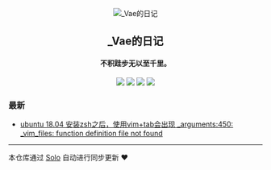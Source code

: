 <p align="center"><img alt="_Vae的日记" src="https://static.b3log.org/images/brand/solo-32.png"></p><h2 align="center">
_Vae的日记
</h2>

<h4 align="center">不积跬步无以至千里。</h4>
<p align="center"><a title="_Vae的日记" target="_blank" href="https://github.com/hcYu168/solo-blog"><img src="https://img.shields.io/github/last-commit/hcYu168/solo-blog.svg?style=flat-square&color=FF9900"></a>
<a title="GitHub repo size in bytes" target="_blank" href="https://github.com/hcYu168/solo-blog"><img src="https://img.shields.io/github/repo-size/hcYu168/solo-blog.svg?style=flat-square"></a>
<a title="Solo Version" target="_blank" href="https://github.com/b3log/solo/releases"><img src="https://img.shields.io/badge/solo-3.6.6-f1e05a.svg?style=flat-square&color=blueviolet"></a>
<a title="Hits" target="_blank" href="https://github.com/b3log/hits"><img src="https://hits.b3log.org/hcYu168/solo-blog.svg"></a></p>

### 最新

* [ubuntu 18.04 安装zsh之后，使用vim+tab会出现  _arguments:450: _vim_files: function definition file not found](https://blog.yhc168.cn/articles/2019/11/13/1573616912601.html)



---

本仓库通过 [Solo](https://github.com/b3log/solo) 自动进行同步更新 ❤️ 